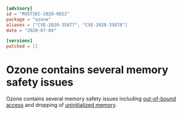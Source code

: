 ```toml
[advisory]
id = "RUSTSEC-2020-0022"
package = "ozone"
aliases = ["CVE-2020-35877", "CVE-2020-35878"]
date = "2020-07-04"

[versions]
patched = []
```

# Ozone contains several memory safety issues

Ozone contains several memory safety issues including [out-of-bound access](https://github.com/bqv/ozone/blob/e21f948b0178ab305f644118f18d87a838c618e0/src/buffer.rs#L38-L48)
and dropping of [uninitialized memory](https://github.com/bqv/ozone/blob/e21f948b0178ab305f644118f18d87a838c618e0/src/map.rs#L94-L101).
